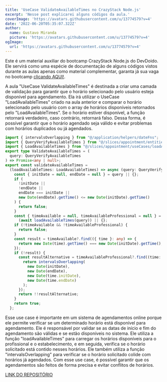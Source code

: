 ```yaml
---
title: 'UseCase ValidateAvailableTimes no CrazyStack Node.js'
excerpt: 'Nesse post explicarei alguns códigos da aula.'
coverImage: 'https://avatars.githubusercontent.com/u/13774579?v=4'
date: '2022-06-20T05:35:07.322Z'
author:
  name: Gustavo Miranda
  picture: 'https://avatars.githubusercontent.com/u/13774579?v=4'
ogImage:
  url: 'https://avatars.githubusercontent.com/u/13774579?v=4'
---
```

Este é um material auxiliar do bootcamp CrazyStack Node.js do DevDoido. Ele servirá como uma espécie de documentação de alguns códigos vistos durante as aulas apenas como material complementar, garanta já sua vaga no bootcamp [clicando AQUI!](https://crazystack.com.br).

A aula "UseCase ValidateAvailableTimes" é destinada a criar uma camada de validação para garantir que o horário selecionado pelo usuário esteja disponível para agendamento. Ela irá utilizar o UseCase "LoadAvailableTimes" criado na aula anterior e comparar o horário selecionado pelo usuário com o array de horários disponíveis retornados pelo "LoadAvailableTimes". Se o horário estiver disponível, a função retornará verdadeiro, caso contrário, retornará falso. Dessa forma, é possível garantir que o horário agendado seja válido e evitar problemas com horários duplicados ou já agendados.

```typescript
import { intervalsOverlapping } from "@/application/helpers/dateFns";
import { QueryVerifyAvailableTimes } from "@/slices/appointment/entities/AppointmentEntity";
import { LoadAvailableTimes } from "@/slices/appointment/useCases/loadAvailableTimes";
export type ValidateAvailableTimes = (
  query: QueryVerifyAvailableTimes
) => Promise<any | null>;
export const validateAvailableTimes =
  (loadAvailableTimes: LoadAvailableTimes) => async (query: QueryVerifyAvailableTimes) => {
    const { initDate = null, endDate = null } = query || {};
    if (
      !initDate ||
      !endDate ||
      endDate === initDate ||
      new Date(endDate).getTime() <= new Date(initDate).getTime()
    ) {
      return false;
    }
    const { timeAvailable = null, timeAvailableProfessional = null } =
      (await loadAvailableTimes(query)) || {};
    if (!timeAvailable && !timeAvailableProfessional) {
      return false;
    }
    const result = timeAvailable?.find(({ time }: any) => {
      return new Date(time).getTime() === new Date(initDate).getTime();
    });
    if (!result) {
      const resultAlternative = timeAvailableProfessional?.find((time: any) => {
        return intervalsOverlapping(
          new Date(initDate),
          new Date(endDate),
          new Date(time.initDate),
          new Date(time.endDate)
        );
      });
      return !!resultAlternative;
    }
    return true;
  };
``` 
Esse use case é importante em um sistema de agendamentos online porque ele permite verificar se um determinado horário está disponível para agendamento. Ele é responsável por validar se as datas de início e fim do agendamento são válidas e se estão disponíveis no sistema. Ele utiliza a função "loadAvailableTimes" para carregar os horários disponíveis para o profissional e o estabelecimento, e em seguida, verifica se o horário solicitado está contido nesses horários. Ele também utiliza a função "intervalsOverlapping" para verificar se o horário solicitado colide com horários já agendados. Com esse use case, é possível garantir que os agendamentos são feitos de forma precisa e evitar conflitos de horários.


[LINK DO REPOSITÓRIO](https://github.com/gumiranda/CrazyStackNodeJs)